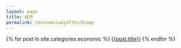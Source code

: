 ```yaml
---
layout: page
title: 经济
permalink: /economicwayofthinking/
---
```

{% for post in site.categories.economic %}
  <a href="{{post.url}}">{{post.title}}</a>
{% endfor %}
